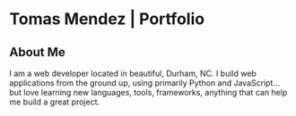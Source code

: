 # Tomas Mendez | Portfolio

## About Me
I am a web developer located in beautiful, Durham, NC.  I build web applications from the ground up, using primarily Python and JavaScript... but love learning new languages, tools, frameworks, anything that can help me build a great project.  

